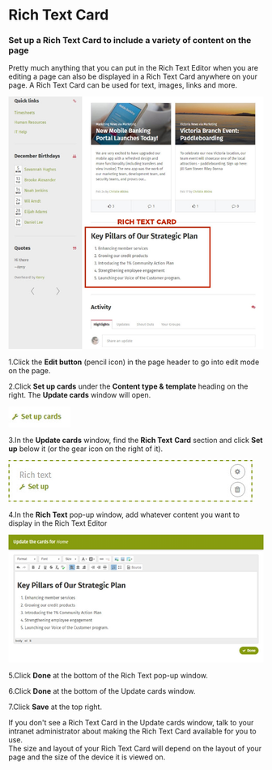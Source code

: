 # Rich Text Card

### Set up a Rich Text Card to include a variety of content on the page

Pretty much anything that you can put in the Rich Text Editor when you are editing a page can also be displayed in a Rich Text Card anywhere on your page. A Rich Text Card can be used for text, images, links and more.

![](../../../.gitbook/assets/1%20%2818%29.jpg)



1.Click the **Edit button** \(pencil icon\) in the page header to go into edit mode on the page.

2.Click **Set up cards** under the **Content type & template** heading on the right. The **Update cards** window will open.

![](../../../.gitbook/assets/2%20%2817%29.jpg)

3.In the **Update cards** window, find the **Rich Text** **Card** section and click **Set up** below it \(or the gear icon on the right of it\).

![](../../../.gitbook/assets/3%20%2831%29.jpg)

4.In the **Rich Text** pop-up window, add whatever content you want to display in the Rich Text Editor

![](../../../.gitbook/assets/4%20%2813%29.jpg)



5.Click **Done** at the bottom of the Rich Text pop-up window.

6.Click **Done** at the bottom of the Update cards window.

7.Click **Save** at the top right.

  
If you don't see a Rich Text Card in the Update cards window, talk to your intranet administrator about making the Rich Text Card available for you to use.  
The size and layout of your Rich Text Card will depend on the layout of your page and the size of the device it is viewed on.  



